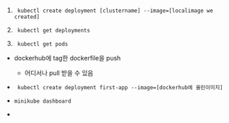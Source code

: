 1. ``` kubectl create deployment [clustername] --image=[localimage we created]```

2. ``` kubectl get deployments```

3. ``` kubectl get pods```

- dockerhub에 tag한 dockerfile을 push
  - 어디서나 pull 받을 수 있음
  
- ``` kubectl create deployment first-app --image=[dockerhub에 올린이미지]```


- ```minikube dashboard```

- ``````
